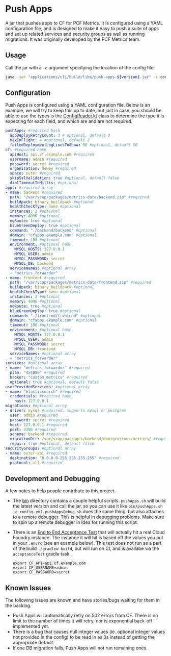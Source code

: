 # Push Apps

A jar that pushes apps to CF for PCF Metrics. It is configured using a YAML configuration file, and is designed to make
it easy to push a suite of apps and set up related services and security groups as well as running migrations. It was
originally developed by the PCF Metrics team.

## Usage

Call the jar with a `-c` argument specifying the location of the config file.

```bash
java -jar "applications/cli/build/libs/push-apps-${version}.jar" -c config.yml
```

## Configuration

Push Apps is configured using a YAML configuration file. Below is an example,
we will try to keep this up to date, but just in case, you should be able to use
the types is the [ConfigReader.kt](components/push-apps/src/main/kotlin/io/pivotal/pushapps/ConfigReader.kt) 
class to determine the type it is expecting for each field, and which are and are not required.

```yaml
pushApps: #required hash
  appDeployRetryCount: 3 # optional, default 0
  maxInFlight: 4 #optional, default 2
  failedDeploymentLogLinesToShow: 50 #optional, default 50
cf: #required hash
  apiHost: api.cf.example.com #required
  username: admin #required
  password: secret #required
  organization: dewey #required
  space: outer #required
  skipSslValidation: true #optional, default false
  dialTimeoutInMillis: #optional
apps: #required array
- name: backend #required
  path: "/var/vcap/packages/metrics-data/backend.zip" #required
  buildpack: binary_buildpack #optional
  healthCheckType: none #optional
  instances: 2 #optional
  memory: 4096 #optional
  noRoute: true #optional
  blueGreenDeploy: true #optional
  command: "./backend/backend" #optional
  domain: "cfapps.example.com" #optional
  timeout: 180 #optional
  environment: #optional hash
    MYSQL_HOSTS: 127.0.0.1
    MYSQL_USER: admin
    MYSQL_PASSWORD: secret
    MYSQL_DB: backend
  serviceNames: #optional array
  - "metrics_forwarder"
- name: frontent #required
  path: "/var/vcap/packages/metrics-data/frontend.zip" #required
  buildpack: binary_buildpack #optional
  healthCheckType: none #optional
  instances: 2 #optional
  memory: 4096 #optional
  noRoute: true #optional
  blueGreenDeploy: true #optional
  command: "./frontend/frontend" #optional
  domain: "cfapps.example.com" #optional
  timeout: 180 #optional
  environment: #optional hash
    MYSQL_HOSTS: 127.0.0.1
    MYSQL_USER: admin
    MYSQL_PASSWORD: secret
    MYSQL_DB: frontend
  serviceNames: #optional array
  - "metrics_forwarder"
services: #optional array
- name: "metrics_forwarder" #required
  plan: "4x4000" #required
  broker: "custom_metrics" #required
  optional: true #optional, default false
userProvidedServices: #optional array
- name: "elasticsearch" #required
  credentials: #required hash
    host: 127.0.0.1
migrations: #optional array
- driver: mysql #required, supports mysql or postgres
  user: admin #required
  password: secret #required
  host: 127.0.0.1 #required
  port: 3306 #required
  schema: backend #required
  migrationDir: /var/vcap/packages/backend/dbmigrations/metrics/ #required
  repair: true #optional, default false
securityGroups: #optional array
- name: outer-api #required
  destination: "0.0.0.0-255.255.255.255" #required
  protocol: all #required
``` 

## Development and Debugging

A few notes to help people contribute to this project.

* The [bin](bin) directory contains a couple helpful scripts. `pushApps.sh` will build the
latest version and call the jar, so you can use it like `bin/pushApps.sh -c config.yml`.
`pushAppsDebug.sh` does the same thing, but also attaches to a remote debugger. This is
helpful in debugging problems. Make sure to spin up a remote debugger in Idea for running
this script.
* There is an [End to End Acceptance Test](applications/acceptance-tests/src/test/kotlin/acceptance/EndToEndAcceptanceTest.kt)
that will actually hit a real Cloud Foundry instance. The instance it will hit is based off the
values you put in your `.envrc` (see an example below). This test does not run as a part of
the build `./gradlew build`, but will run on CI, and is availabe via the `acceptanceTest` gradle
task.
    
    ```
    export CF_API=api.cf.example.com
    export CF_USERNAME=admin
    export CF_PASSWORD=secret
    ```

## Known Issues

The following issues are known and have stories/bugs waiting for them in the backlog.

* Push Apps will automatically retry on 502 errors from CF. There is no limit to the number
of times it will retry, nor is exponential back-off implemented yet.
* There is a bug that causes null integer values (ie. optional integer values not provided in the
config) to be read in as 0s instead of getting the appropriate default.
* If one DB migration fails, Push Apps will not run remaining ones.
